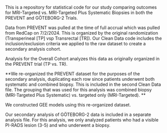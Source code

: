 This is a repository for statistical code for our study comparing outcomes for MRI-Targeted vs. MRI-Targeted Plus Systematic Biopsies in both the PREVENT and GÖTEBORG-2 Trials.

Data from PREVENT was pulled at the time of  full accrual which was pulled from RedCap on 7/2/2024. This is organized by the original randomization (Transperineal [TP] vsp Transrectal [TR]). 
Our Clean Data code includes the inclusion/exclusion criteria we applied to the raw dataset to create a secondary analysis cohort. 

Analysis for the Overall Cohort analyzes this data as originally organized in the PREVENT trial (TP vs. TR).

**We re-organized the PREVENT dataset for the purposes of the secondary analysis, duplicating each row since patients underwent both systematic and combined biopsy. 
This is included in the second Clean Data file. The grouping that was used for this analysis was combined biopsy (MRI-Targeted Plus Systematic) vs. targeted only (MRI-Targeted). **

We constructed GEE models using this re-organized dataset.

Our secondary analysis of GÖTEBORG-2 data is included in a separate analysis file. For this analysis, we only analyzed patients who had a visible PI-RADS lesion (3-5) and who underwent a biopsy. 
